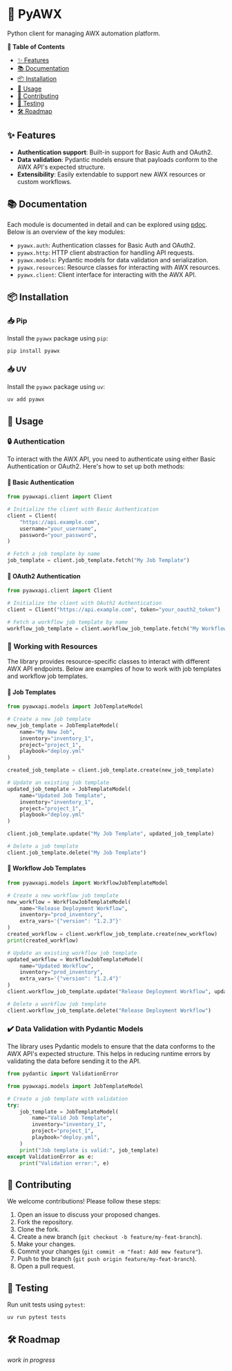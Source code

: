 # 🤖 PyAWX

Python client for managing AWX automation platform.

**📌 Table of Contents**

- [✨ Features](#-features)
- [📚 Documentation](#-documentation)
- [📦 Installation](#-installation)
- [📖 Usage](#-usage)
- [🤝 Contributing](#-contributing)
- [🧪 Testing](#-testing)
- [🛠️ Roadmap](#-roadmap)

## ✨ Features

- **Authentication support**: Built-in support for Basic Auth and OAuth2.
- **Data validation**: Pydantic models ensure that payloads conform to the AWX
  API's expected structure.
- **Extensibility**: Easily extendable to support new AWX resources or custom
  workflows.

## 📚 Documentation

Each module is documented in detail and can be explored using
[pdoc](https://pdoc.dev). Below is an overview of the key modules:

- `pyawx.auth`: Authentication classes for Basic Auth and OAuth2.
- `pyawx.http`: HTTP client abstraction for handling API requests.
- `pyawx.models`: Pydantic models for data validation and serialization.
- `pyawx.resources`: Resource classes for interacting with AWX resources.
- `pyawx.client`: Client interface for interacting with the AWX API.

## 📦 Installation

### 📥 Pip

Install the `pyawx` package using `pip`:

```bash
pip install pyawx
```

### 📥 UV

Install the `pyawx` package using `uv`:

```bash
uv add pyawx
```

## 📖 Usage

### 🔒 Authentication

To interact with the AWX API, you need to authenticate using either Basic
Authentication or OAuth2. Here's how to set up both methods:

#### 🔑 Basic Authentication

```python
from pyawxapi.client import Client

# Initialize the client with Basic Authentication
client = Client(
    "https://api.example.com",
    username="your_username",
    password="your_password",
)

# Fetch a job template by name
job_template = client.job_template.fetch("My Job Template")
```

#### 🔑 OAuth2 Authentication

```python
from pyawxapi.client import Client

# Initialize the client with OAuth2 Authentication
client = Client("https://api.example.com", token="your_oauth2_token")

# Fetch a workflow job template by name
workflow_job_template = client.workflow_job_template.fetch("My Workflow Job Template")
```

### 🔄 Working with Resources

The library provides resource-specific classes to interact with different AWX API
endpoints. Below are examples of how to work with job templates and workflow job
templates.

#### 📜 Job Templates

```python
from pyawxapi.models import JobTemplateModel

# Create a new job template
new_job_template = JobTemplateModel(
    name="My New Job",
    inventory="inventory_1",
    project="project_1",
    playbook="deploy.yml"
)

created_job_template = client.job_template.create(new_job_template)

# Update an existing job template
updated_job_template = JobTemplateModel(
    name="Updated Job Template",
    inventory="inventory_1",
    project="project_1",
    playbook="deploy.yml"
)

client.job_template.update("My Job Template", updated_job_template)

# Delete a job template
client.job_template.delete("My Job Template")
```

#### 📜 Workflow Job Templates

```python
from pyawxapi.models import WorkflowJobTemplateModel

# Create a new workflow job template
new_workflow = WorkflowJobTemplateModel(
    name="Release Deployment Workflow",
    inventory="prod_inventory",
    extra_vars='{"version": "1.2.3"}'
)
created_workflow = client.workflow_job_template.create(new_workflow)
print(created_workflow)

# Update an existing workflow job template
updated_workflow = WorkflowJobTemplateModel(
    name="Updated Workflow",
    inventory="prod_inventory",
    extra_vars='{"version": "1.2.4"}'
)
client.workflow_job_template.update("Release Deployment Workflow", updated_workflow)

# Delete a workflow job template
client.workflow_job_template.delete("Release Deployment Workflow")
```

### ✔️ Data Validation with Pydantic Models

The library uses Pydantic models to ensure that the data conforms to the AWX API's
expected structure. This helps in reducing runtime errors by validating the data
before sending it to the API.

```python
from pydantic import ValidationError

from pyawxapi.models import JobTemplateModel

# Create a job template with validation
try:
    job_template = JobTemplateModel(
        name="Valid Job Template",
        inventory="inventory_1",
        project="project_1",
        playbook="deploy.yml",
    )
    print("Job template is valid:", job_template)
except ValidationError as e:
    print("Validation error:", e)
```

## 🤝 Contributing

We welcome contributions! Please follow these steps:

1. Open an issue to discuss your proposed changes.
2. Fork the repository.
3. Clone the fork.
4. Create a new branch (`git checkout -b feature/my-feat-branch`).
5. Make your changes.
6. Commit your changes (`git commit -m "feat: Add mew feature"`).
7. Push to the branch (`git push origin feature/my-feat-branch`).
8. Open a pull request.

## 🧪 Testing

Run unit tests using `pytest`:

```sh
uv run pytest tests
```

## 🛠️ Roadmap

_work in progress_
